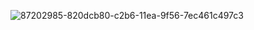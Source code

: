 
![87202985-820dcb80-c2b6-11ea-9f56-7ec461c497c3](https://user-images.githubusercontent.com/45448948/169665219-d437b447-bc53-4bf6-bedb-62f666e20da0.gif)

<!---
Mahmoud-SalehEldin/Mahmoud-SalehEldin is a ✨ special ✨ repository because its `README.md` (this file) appears on your GitHub profile.
You can click the Preview link to take a look at your changes.
--->
